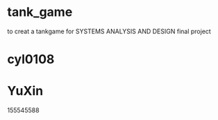 # tank_game
to creat a tankgame for SYSTEMS ANALYSIS AND DESIGN final project

cyl0108
==========
YuXin
==========
155545588
